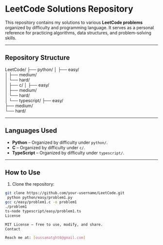 # LeetCode Solutions Repository

This repository contains my solutions to various **LeetCode problems** organized by difficulty and programming language. It serves as a personal reference for practicing algorithms, data structures, and problem-solving skills.

---

## Repository Structure
LeetCode/
├── python/
│   ├── easy/      
│   ├── medium/      
│   └── hard/       
│
├── c/
│   ├── easy/       
│   ├── medium/     
│   └── hard/        
│
└── typescript/
    ├── easy/       
    ├── medium/      
    └── hard/        

---

## Languages Used

- **Python** – Organized by difficulty under `python/`.
- **C** – Organized by difficulty under `c/`.
- **TypeScript** – Organized by difficulty under `typescript/`.

---

## How to Use

1. Clone the repository:

```bash
git clone https://github.com/your-username/LeetCode.git
 python python/easy/problem1.py
gcc c/easy/problem1.c -o problem1
./problem1
ts-node typescript/easy/problem1.ts
License

MIT License – free to use, modify, and share.
Contact

Reach me at: [oussamatght6@gmail.com]



